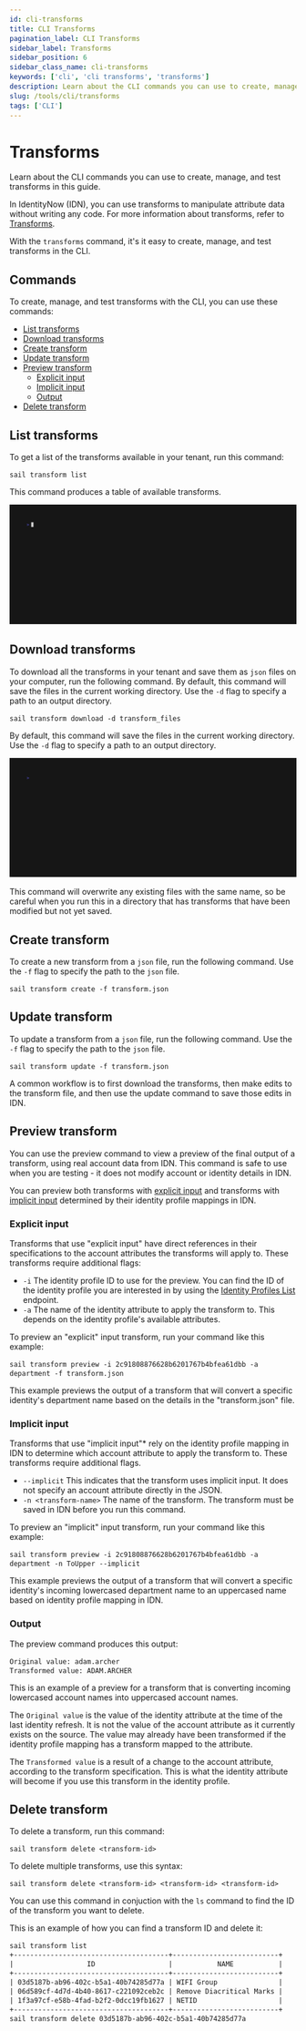 ```yaml
---
id: cli-transforms
title: CLI Transforms
pagination_label: CLI Transforms
sidebar_label: Transforms
sidebar_position: 6
sidebar_class_name: cli-transforms
keywords: ['cli', 'cli transforms', 'transforms']
description: Learn about the CLI commands you can use to create, manage, and test transforms in this guide. 
slug: /tools/cli/transforms
tags: ['CLI']
---
```


# Transforms

Learn about the CLI commands you can use to create, manage, and test transforms in this guide. 

In IdentityNow (IDN), you can use transforms to manipulate attribute data without writing any code. For more information about transforms, refer to [Transforms](https://developer.sailpoint.com/idn/docs/transforms). 

With the `transforms` command, it's it easy to create, manage, and test transforms in the CLI. 

## Commands

To create, manage, and test transforms with the CLI, you can use these commands: 

- [List transforms](#list-transforms)
- [Download transforms](#download-transforms)
- [Create transform](#create-transform)
- [Update transform](#update-transform)
- [Preview transform](#preview-transform)
  - [Explicit input](#explicit-input)
  - [Implicit input](#implicit-input)
  - [Output](#output)
- [Delete transform](#delete-transform)

## List transforms

To get a list of the transforms available in your tenant, run this command: 

```shell
sail transform list
```

This command produces a table of available transforms. 

![Transform List](./assets/img/vhs/transform-list.gif)

## Download transforms

To download all the transforms in your tenant and save them as `json` files on your computer, run the following command. By default, this command will save the files in the current working directory. Use the `-d` flag to specify a path to an output directory.

```shell
sail transform download -d transform_files
```

By default, this command will save the files in the current working directory. Use the `-d` flag to specify a path to an output directory.

![Transform Download](./assets/img/vhs/transform-download.gif)

This command will overwrite any existing files with the same name, so be careful when you run this in a directory that has transforms that have been modified but not yet saved. 

## Create transform

To create a new transform from a `json` file, run the following command. Use the `-f` flag to specify the path to the `json` file.

```shell
sail transform create -f transform.json
```

## Update transform

To update a transform from a `json` file, run the following command. Use the `-f` flag to specify the path to the `json` file.

```shell
sail transform update -f transform.json
```

A common workflow is to first download the transforms, then make edits to the transform file, and then use the update command to save those edits in IDN.

## Preview transform

You can use the preview command to view a preview of the final output of a transform, using real account data from IDN. This command is safe to use when you are testing - it does not modify account or identity details in IDN. 

You can preview both transforms with [explicit input](#explicit-input) and transforms with [implicit input](#implicit-input) determined by their identity profile mappings in IDN. 

### Explicit input

Transforms that use "explicit input" have direct references in their specifications to the account attributes the transforms will apply to. These transforms require additional flags: 

- `-i` The identity profile ID to use for the preview. You can find the ID of the identity profile you are interested in by using the [Identity Profiles List](https://developer.sailpoint.com/idn/api/v3/list-identity-profiles) endpoint.
- `-a` The name of the identity attribute to apply the transform to. This depends on the identity profile's available attributes.

To preview an "explicit" input transform, run your command like this example: 

```shell
sail transform preview -i 2c91808876628b6201767b4bfea61dbb -a department -f transform.json
```

This example previews the output of a transform that will convert a specific identity's department name based on the details in the "transform.json" file. 

### Implicit input

Transforms that use "implicit input"* rely on the identity profile mapping in IDN to determine which account attribute to apply the transform to. These transforms require additional flags.

- `--implicit` This indicates that the transform uses implicit input. It does not specify an account attribute directly in the JSON.
- `-n <transform-name>` The name of the transform. The transform must be saved in IDN before you run this command.

To preview an "implicit" input transform, run your command like this example: 

```shell
sail transform preview -i 2c91808876628b6201767b4bfea61dbb -a department -n ToUpper --implicit
```

This example previews the output of a transform that will convert a specific identity's incoming lowercased department name to an uppercased name based on identity profile mapping in IDN. 

### Output

The preview command produces this output: 

```shell
Original value: adam.archer
Transformed value: ADAM.ARCHER
```

This is an example of a preview for a transform that is converting incoming lowercased account names into uppercased account names. 

The `Original value` is the value of the identity attribute at the time of the last identity refresh. It is not the value of the account attribute as it currently exists on the source. The value may already have been transformed if the identity profile mapping has a transform mapped to the attribute.

The `Transformed value` is a result of a change to the account attribute, according to the transform specification. This is what the identity attribute will become if you use this transform in the identity profile.

## Delete transform

To delete a transform, run this command:

```shell
sail transform delete <transform-id>
```

To delete multiple transforms, use this syntax:

```shell
sail transform delete <transform-id> <transform-id> <transform-id>
```

You can use this command in conjuction with the `ls` command to find the ID of the transform you want to delete. 

This is an example of how you can find a transform ID and delete it: 

```shell
sail transform list
+--------------------------------------+--------------------------+
|                  ID                  |           NAME           |
+--------------------------------------+--------------------------+
| 03d5187b-ab96-402c-b5a1-40b74285d77a | WIFI Group               |
| 06d589cf-4d7d-4b40-8617-c221092ceb2c | Remove Diacritical Marks |
| 1f3a97cf-e58b-4fad-b2f2-0dcc19fb1627 | NETID                    |
+--------------------------------------+--------------------------+
sail transform delete 03d5187b-ab96-402c-b5a1-40b74285d77a
```